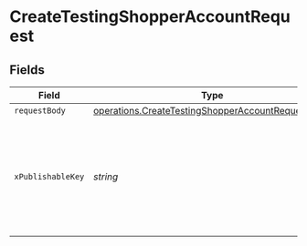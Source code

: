 # CreateTestingShopperAccountRequest


## Fields

| Field                                                                                                                                                                 | Type                                                                                                                                                                  | Required                                                                                                                                                              | Description                                                                                                                                                           | Example                                                                                                                                                               |
| --------------------------------------------------------------------------------------------------------------------------------------------------------------------- | --------------------------------------------------------------------------------------------------------------------------------------------------------------------- | --------------------------------------------------------------------------------------------------------------------------------------------------------------------- | --------------------------------------------------------------------------------------------------------------------------------------------------------------------- | --------------------------------------------------------------------------------------------------------------------------------------------------------------------- |
| `requestBody`                                                                                                                                                         | [operations.CreateTestingShopperAccountRequestBody](../../../sdk/models/operations/createtestingshopperaccountrequestbody.md)                                         | :heavy_minus_sign:                                                                                                                                                    | N/A                                                                                                                                                                   | {"deactivate_in_days":30,"email_state":"verified","phone_state":"verified"}                                                                                           |
| `xPublishableKey`                                                                                                                                                     | *string*                                                                                                                                                              | :heavy_minus_sign:                                                                                                                                                    | The publicly viewable identifier used to identify a merchant division. This key is found in the Developer > API section of the Bolt Merchant Dashboard [RECOMMENDED]. |                                                                                                                                                                       |